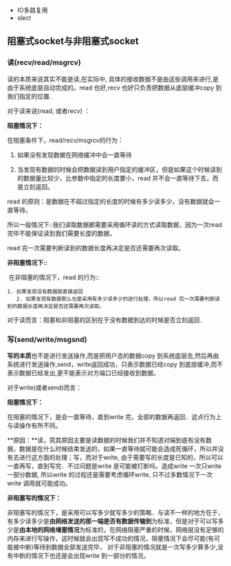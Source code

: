 - IO多路复用
- slect

## 阻塞式socket与非阻塞式socket

### 读(recv/read/msgrcv)

读的本质来说其实不能是读,在实际中, 具体的接收数据不是由这些调用来进行,是由于系统底层自动完成的。read 也好,recv 也好只负责把数据从底层缓冲copy 到我们指定的位置.

对于读来说(read, 或者recv) ：

**阻塞情况下：**

在阻塞条件下，read/recv/msgrcv的行为：

1. 如果没有发现数据在网络缓冲中会一直等待

2. 当发现有数据的时候会把数据读到用户指定的缓冲区，但是如果这个时候读到的数据量比较少，比参数中指定的长度要小，read 并不会一直等待下去，而是立刻返回。

read 的原则：是数据在不超过指定的长度的时候有多少读多少，没有数据就会一直等待。

所以一般情况下::我们读取数据都需要采用循环读的方式读取数据，因为一次read 完毕不能保证读到我们需要长度的数据，

read 完一次需要判断读到的数据长度再决定是否还需要再次读取。

**非阻塞情况下::**

​    在非阻塞的情况下，read 的行为::

    1. 如果发现没有数据就直接返回
       2. 如果发现有数据那么也是采用有多少读多少的进行处理，所以read 完一次需要判断读到的数据长度再决定是否还需要再次读取。


对于读而言：阻塞和非阻塞的区别在于没有数据到达的时候是否立刻返回．

### 写(send/write/msgsnd)

**写的本质**也不是进行发送操作,而是把用户态的数据copy 到系统底层去,然后再由系统进行发送操作,send，write返回成功，只表示数据已经copy 到底层缓冲,而不表示数据已经发出,更不能表示对方端口已经接收到数据。

对于write(或者send)而言：

**阻塞情况下：**

在阻塞的情况下，是会一直等待，直到write 完，全部的数据再返回．这点行为上与读操作有所不同。

**原因：**读，究其原因主要是读数据的时候我们并不知道对端到底有没有数据，数据是在什么时候结束发送的，如果一直等待就可能会造成死循环，所以并没有去进行这方面的处理；写，而对于write, 由于需要写的长度是已知的，所以可以一直再写，直到写完．不过问题是write 是可能被打断吗，造成write 一次只write 一部分数据, 所以write 的过程还是需要考虑循环write, 只不过多数情况下一次write 调用就可能成功。

**非阻塞写的情况下：**

非阻塞写的情况下，是采用可以写多少就写多少的策略．与读不一样的地方在于，有多少读多少是**由网络发送的那一端是否有数据传输到**为标准，但是对于可以写多少是**由本地的网络堵塞情况**为标准的，在网络阻塞严重的时候，网络层没有足够的内存来进行写操作，这时候就会出现写不成功的情况，阻塞情况下会尽可能(有可能被中断)等待到数据全部发送完毕， 对于非阻塞的情况就是一次写多少算多少,没有中断的情况下也还是会出现write 到一部分的情况。









